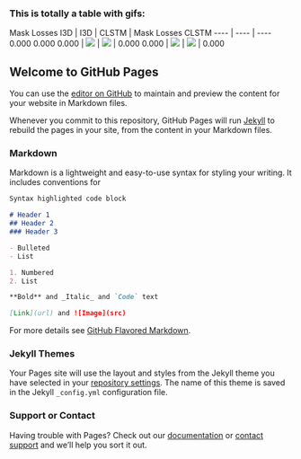### This is totally a table with gifs:

Mask Losses I3D | I3D | CLSTM | Mask Losses CLSTM
---- | ---- | ----
0.000 0.000 0.000 | <img src="{{ site.baseurl }}/gifs/I3DTest.gif"> | <img src="{{ site.baseurl }}/gifs/CLSTMTest.gif"> | 0.000
0.000 | <img src="{{ site.baseurl }}/gifs/I3DTest.gif"> | <img src="{{ site.baseurl }}/gifs/CLSTMTest.gif"> | 0.000



## Welcome to GitHub Pages

You can use the [editor on GitHub](https://github.com/despair889/despair889.github.io/edit/master/index.md) to maintain and preview the content for your website in Markdown files.

Whenever you commit to this repository, GitHub Pages will run [Jekyll](https://jekyllrb.com/) to rebuild the pages in your site, from the content in your Markdown files.

### Markdown

Markdown is a lightweight and easy-to-use syntax for styling your writing. It includes conventions for

```markdown
Syntax highlighted code block

# Header 1
## Header 2
### Header 3

- Bulleted
- List

1. Numbered
2. List

**Bold** and _Italic_ and `Code` text

[Link](url) and ![Image](src)
```

For more details see [GitHub Flavored Markdown](https://guides.github.com/features/mastering-markdown/).

### Jekyll Themes

Your Pages site will use the layout and styles from the Jekyll theme you have selected in your [repository settings](https://github.com/despair889/despair889.github.io/settings). The name of this theme is saved in the Jekyll `_config.yml` configuration file.

### Support or Contact

Having trouble with Pages? Check out our [documentation](https://help.github.com/categories/github-pages-basics/) or [contact support](https://github.com/contact) and we’ll help you sort it out.
